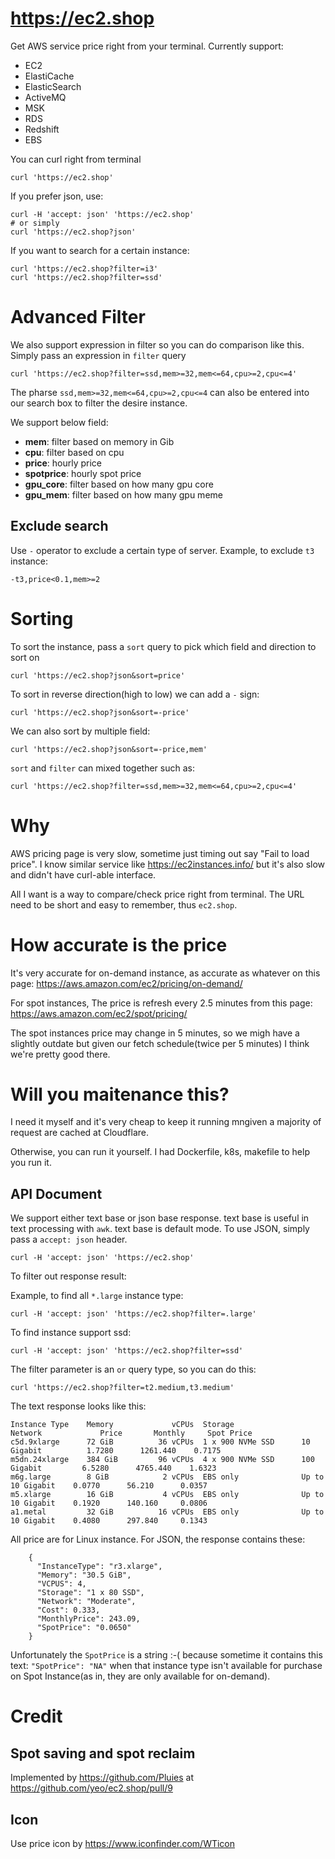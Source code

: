 # https://ec2.shop

Get AWS service price right from your terminal. Currently support:

- EC2
- ElastiCache
- ElasticSearch
- ActiveMQ
- MSK
- RDS
- Redshift
- EBS

You can curl right from terminal
```
curl 'https://ec2.shop'
```

If you prefer json, use:

```
curl -H 'accept: json' 'https://ec2.shop'
# or simply
curl 'https://ec2.shop?json'
```

If you want to search for a certain instance:

```
curl 'https://ec2.shop?filter=i3'
curl 'https://ec2.shop?filter=ssd'
```

# Advanced Filter

We also support expression in filter so you can do comparison like this. Simply
pass an expression in `filter` query

```
curl 'https://ec2.shop?filter=ssd,mem>=32,mem<=64,cpu>=2,cpu<=4'
```

The pharse `ssd,mem>=32,mem<=64,cpu>=2,cpu<=4` can also be entered into our
search box to filter the desire instance.

We support below field:

- **mem**: filter based on memory in Gib
- **cpu**: filter based on cpu
- **price**: hourly price
- **spotprice**: hourly spot price
- **gpu_core**: filter based on how many gpu core
- **gpu_mem**: filter based on how many gpu meme

## Exclude search

Use `-` operator to exclude a certain type of server. Example, to exclude `t3`
instance:

```
-t3,price<0.1,mem>=2
```

# Sorting

To sort the instance, pass a `sort` query to pick which field and direction to
sort on

```
curl 'https://ec2.shop?json&sort=price'
```

To sort in reverse direction(high to low) we can add a `-` sign:

```
curl 'https://ec2.shop?json&sort=-price'
```

We can also sort by multiple field:

```
curl 'https://ec2.shop?json&sort=-price,mem'
```

`sort` and `filter` can mixed together such as:

```
curl 'https://ec2.shop?filter=ssd,mem>=32,mem<=64,cpu>=2,cpu<=4'
```

# Why

AWS pricing page is very slow, sometime just timing out say "Fail to
load price". I know similar service like https://ec2instances.info/ but
it's also slow and didn't have curl-able interface.

All I want is a way to compare/check price right from terminal. The URL
need to be short and easy to remember, thus `ec2.shop`.

# How accurate is the price

It's very accurate for on-demand instance, as accurate as whatever on
this page: https://aws.amazon.com/ec2/pricing/on-demand/

For spot instances, The price is refresh every 2.5 minutes from this page: https://aws.amazon.com/ec2/spot/pricing/ 

The spot instances price may change in 5 minutes, so we migh have a slightly outdate but given our fetch schedule(twice per 5 minutes) I think we're pretty good there.


# Will you maitenance this?

I need it myself and it's very cheap to keep it running mngiven a majority
of request are cached at Cloudflare.

Otherwise, you can run it yourself. I had Dockerfile, k8s, makefile to
help you run it.

## API Document

We support either text base or json base response. text base is useful
in text processing with `awk`. text base is default mode. To use JSON,
simply pass a `accept: json` header.

```
curl -H 'accept: json' 'https://ec2.shop'
```

To filter out response result:

Example, to find all `*.large` instance type:

```
curl -H 'accept: json' 'https://ec2.shop?filter=.large'
```

To find instance support ssd:

```
curl -H 'accept: json' 'https://ec2.shop?filter=ssd'
```

The filter parameter is an `or` query type, so you can do this:

```
curl 'https://ec2.shop?filter=t2.medium,t3.medium'
```

The text response looks like this:

```
Instance Type    Memory             vCPUs  Storage               Network             Price       Monthly     Spot Price
c5d.9xlarge      72 GiB          36 vCPUs  1 x 900 NVMe SSD      10 Gigabit          1.7280      1261.440    0.7175
m5dn.24xlarge    384 GiB         96 vCPUs  4 x 900 NVMe SSD      100 Gigabit         6.5280      4765.440    1.6323
m6g.large        8 GiB            2 vCPUs  EBS only              Up to 10 Gigabit    0.0770      56.210      0.0357
m5.xlarge        16 GiB           4 vCPUs  EBS only              Up to 10 Gigabit    0.1920      140.160     0.0806
a1.metal         32 GiB          16 vCPUs  EBS only              Up to 10 Gigabit    0.4080      297.840     0.1343
```

All price are for Linux instance. For JSON, the response contains these:

```
    {
      "InstanceType": "r3.xlarge",
      "Memory": "30.5 GiB",
      "VCPUS": 4,
      "Storage": "1 x 80 SSD",
      "Network": "Moderate",
      "Cost": 0.333,
      "MonthlyPrice": 243.09,
      "SpotPrice": "0.0650"
    }
```

Unfortunately the `SpotPrice` is a string :-( because sometime it
contains this text: `"SpotPrice": "NA"` when that instance type isn't
available for purchase on Spot Instance(as in, they are only available
for on-demand).

# Credit

## Spot saving and spot reclaim

Implemented by https://github.com/Pluies at https://github.com/yeo/ec2.shop/pull/9

## Icon

Use price icon by https://www.iconfinder.com/WTicon

